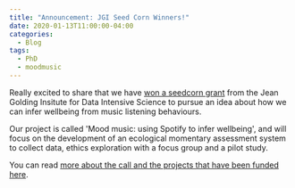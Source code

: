 ```yaml
---
title: "Announcement: JGI Seed Corn Winners!"
date: 2020-01-13T11:00:00-04:00
categories:
  - Blog
tags:
  - PhD
  - moodmusic
---
```


Really excited to share that we have [won a seedcorn grant]((https://jeangoldinginstitute.blogs.bristol.ac.uk/2020/01/13/jgi-seed-corn-funding-call-winners-2020-announced/)) from the Jean Golding Insitute for Data Intensive Science to pursue an idea about how we can infer wellbeing from music listening behaviours. 

Our project is called 'Mood music: using Spotify to infer wellbeing', and will focus on the development of an ecological momentary assessment system to collect data, ethics exploration with a focus group and a pilot study.

You can read [more about the call and the projects that have been funded here](https://jeangoldinginstitute.blogs.bristol.ac.uk/2020/01/13/jgi-seed-corn-funding-call-winners-2020-announced/). 
